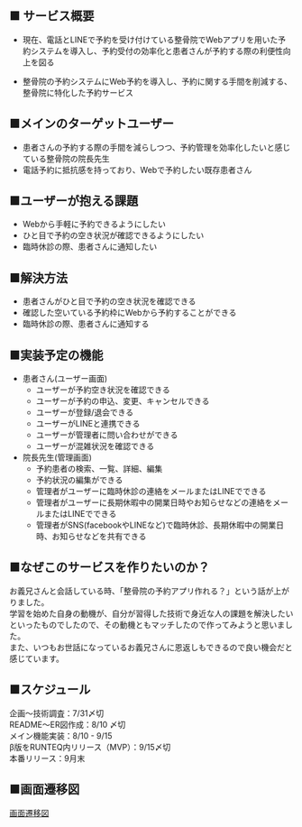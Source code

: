 ## ■ サービス概要
- 現在、電話とLINEで予約を受け付けている整骨院でWebアプリを用いた予約システムを導入し、予約受付の効率化と患者さんが予約する際の利便性向上を図る

- 整骨院の予約システムにWeb予約を導入し、予約に関する手間を削減する、整骨院に特化した予約サービス

## ■メインのターゲットユーザー
- 患者さんの予約する際の手間を減らしつつ、予約管理を効率化したいと感じている整骨院の院長先生
- 電話予約に抵抗感を持っており、Webで予約したい既存患者さん

## ■ユーザーが抱える課題
- Webから手軽に予約できるようにしたい
- ひと目で予約の空き状況が確認できるようにしたい
- 臨時休診の際、患者さんに通知したい

## ■解決方法
- 患者さんがひと目で予約の空き状況を確認できる
- 確認した空いている予約枠にWebから予約することができる
- 臨時休診の際、患者さんに通知する

## ■実装予定の機能
- 患者さん(ユーザー画面)
  - ユーザーが予約空き状況を確認できる
  - ユーザーが予約の申込、変更、キャンセルできる
  - ユーザーが登録/退会できる
  - ユーザーがLINEと連携できる
  - ユーザーが管理者に問い合わせができる
  - ユーザーが混雑状況を確認できる
- 院長先生(管理画面)
  - 予約患者の検索、一覧、詳細、編集
  - 予約状況の編集ができる
  - 管理者がユーザーに臨時休診の連絡をメールまたはLINEでできる
  - 管理者がユーザーに長期休暇中の開業日時やお知らせなどの連絡をメールまたはLINEでできる
  - 管理者がSNS(facebookやLINEなど)で臨時休診、長期休暇中の開業日時、お知らせなどを共有できる

## ■なぜこのサービスを作りたいのか？
お義兄さんと会話している時、「整骨院の予約アプリ作れる？」という話が上がりました。  
学習を始めた自身の動機が、自分が習得した技術で身近な人の課題を解決したいといったものでしたので、その動機ともマッチしたので作ってみようと思いました。  
また、いつもお世話になっているお義兄さんに恩返しもできるので良い機会だと感じています。

## ■スケジュール
企画〜技術調査：7/31〆切  
README〜ER図作成：8/10 〆切  
メイン機能実装：8/10 - 9/15  
β版をRUNTEQ内リリース（MVP）：9/15〆切  
本番リリース：9月末

## ■画面遷移図
[画面遷移図](https://www.figma.com/file/lQEcnkcNB7vsQtcLOe8gAM/%E7%94%BB%E9%9D%A2%E9%81%B7%E7%A7%BB%E5%9B%B3_%E6%95%B4%E9%AA%A8%E9%99%A2%E4%BA%88%E7%B4%84%E3%82%B5%E3%83%BC%E3%83%93%E3%82%B9?node-id=11%3A21)
